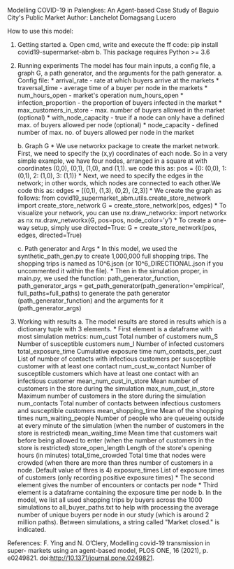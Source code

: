 Modelling COVID-19 in Palengkes: An Agent-based Case Study of Baguio City's Public Market
Author: Lanchelot Domagsang Lucero

How to use this model:
1. Getting started
    a. Open cmd, write and execute the ff code: pip install covid19-supermarket-abm
    b. This package requires Python >= 3.6

2. Running experiments
    The model has four main inputs, a config file, a graph G, a path generator, and the arguments for the path generator.
    a. Config file:
        * arrival_rate - rate at which buyers arrive at the markets
        * traversal_time - average time of a buyer per node in the markets
        * num_hours_open - market's operation num_hours_open
        * infection_proportion - the proportion of buyers infected in the market
        * max_customers_in_store - max. number of buyers allowed in the market (optional)
        * with_node_capacity - true if a node can only have a defined max. of buyers allowed per node (optional)
        * node_capacity - defined number of max. no. of buyers allowed per node in the market

    b. Graph G
        * We use networkx package to create the market network. First, we need to specify the (x,y) coordinates of each node. So in a very simple example, we have four nodes, arranged in a square at with coordinates (0,0), (0,1), (1,0), and (1,1). we code this as: pos = {0: (0,0), 1: (0,1), 2: (1,0), 3: (1,1)}
        * Next, we need to specify the edges in the network; in other words, which nodes are connected to each other.We code this as: edges = [(0,1), (1,3), (0,2), (2,3)]
        * We create the graph as follows: 
            from covid19_supermarket_abm.utils.create_store_network import create_store_network
            G = create_store_network(pos, edges)
        * To visualize your network, you can use nx.draw_networkx:
            import networkx as nx
            nx.draw_networkx(G, pos=pos, node_color='y')
        * To create a one-way setup, simply use directed=True: G = create_store_network(pos, edges, directed=True) 

    c. Path generator and Args
        * In this model, we used the synthetic_path_gen.py to create 1,000,000 full shopping trips. The shopping trips is named as 10^6.json (or 10^6_DIRECTIONAL.json if you uncommented it within the file).
        * Then in the simulation proper, in main.py, we used the function:
        path_generator_function, path_generator_args = get_path_generator(path_generation='empirical', full_paths=full_paths) 
        to generate the path generator (path_generator_function) and the arguments for it (path_generator_args)
    
3. Working with results
    a. The model results are stored in results which is a dictionary tuple with 3 elements.
        * First element is a dataframe with most simulation metrics:
            num_cust 	Total number of customers
            num_S	Number of susceptible customers
            num_I	Number of infected customers
            total_exposure_time	Cumulative exposure time
            num_contacts_per_cust	List of number of contacts with infectious customers per susceptible customer with at least one contact
            num_cust_w_contact	Number of susceptible customers which have at least one contact with an infectious customer
            mean_num_cust_in_store	Mean number of customers in the store during the simulation
            max_num_cust_in_store	Maximum number of customers in the store during the simulation
            num_contacts	Total number of contacts between infectious customers and susceptible customers
            mean_shopping_time	Mean of the shopping times
            num_waiting_people	Number of people who are queueing outside at every minute of the simulation (when the number of customers in the store is restricted)
            mean_waiting_time	Mean time that customers wait before being allowed to enter (when the number of customers in the store is restricted)
            store_open_length	Length of the store's opening hours (in minutes)
            total_time_crowded	Total time that nodes were crowded (when there are more than thres number of customers in a node. Default value of thres is 4)
            exposure_times	List of exposure times of customers (only recording positive exposure times)
        * The second element gives the number of encounters or contacts per node
        * Third element is a dataframe containing the exposure time per node
    b. In the model, we list all used shopping trips by buyers across the 1000 simulations to all_buyer_paths.txt to help with processing the average number of unique buyers per node in our study (which is around 2 million paths). Between simulations, a string called "Market closed." is indicated. 

References:
F. Ying and N. O’Clery, Modelling covid-19 transmission in super-
markets using an agent-based model, PLOS ONE, 16 (2021), p. e0249821.
doi:http://10.1371/journal.pone.0249821.
